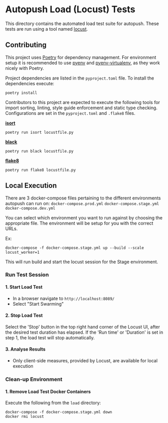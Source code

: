# Autopush Load (Locust) Tests

This directory contains the automated load test suite for autopush. These tests are run using a tool named [locust](https://locust.io/).

## Contributing

This project uses [Poetry][1] for dependency management. For environment setup it is 
recommended to use [pyenv][2] and [pyenv-virtualenv][3], as they work nicely with 
Poetry.

Project dependencies are listed in the `pyproject.toml` file.
To install the dependencies execute:
```shell
poetry install
```

Contributors to this project are expected to execute the following tools for import 
sorting, linting, style guide enforcement and static type checking.
Configurations are set in the `pyproject.toml` and `.flake8` files.

**[isort][4]**
 ```shell
poetry run isort locustfile.py
 ```

**[black][5]**
 ```shell
poetry run black locustfile.py
 ```

**[flake8][6]**
 ```shell
poetry run flake8 locustfile.py
 ```


## Local Execution

There are 3 docker-compose files pertaining to the different environments autopush can run on:
`docker-compose.prod.yml`
`docker-compose.stage.yml`
`docker-compose.dev.yml`

You can select which environment you want to run against by choosing the appropriate file. The environment will be setup for you with the correct URLs.

Ex:
```shell
docker-compose -f docker-compose.stage.yml up --build --scale locust_worker=1
```

This will run build and start the locust session for the Stage environment.


### Run Test Session

#### 1. Start Load Test

* In a browser navigate to `http://localhost:8089/`
* Select "Start Swarming"

#### 2. Stop Load Test

Select the 'Stop' button in the top right hand corner of the Locust UI, after the 
desired test duration has elapsed. If the 'Run time' or 'Duration' is set in step 1, 
the load test will stop automatically.

#### 3. Analyse Results

* Only client-side measures, provided by Locust, are available for local execution

### Clean-up Environment

#### 1. Remove Load Test Docker Containers

Execute the following from the `load` directory:
```shell
docker-compose -f docker-compose.stage.yml down
docker rmi locust
```

[1]: https://python-poetry.org/docs/#installation
[2]: https://github.com/pyenv/pyenv#installation
[3]: https://github.com/pyenv/pyenv-virtualenv#installation
[4]: https://pycqa.github.io/isort/
[5]: https://black.readthedocs.io/en/stable/
[6]: https://flake8.pycqa.org/en/latest/